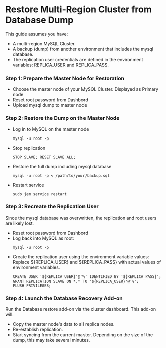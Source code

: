 # Restore Multi-Region Cluster from Database Dump

This guide assumes you have:
- A multi-region MySQL Cluster.
- A backup (dump) from another environment that includes the mysql database.
- The replication user credentials are defined in the environment variables: REPLICA_USER and REPLICA_PASS.

### Step 1: Prepare the Master Node for Restoration
 - Choose the master node of your MySQL Cluster. Displayed as Primary node
 - Reset root password from Dashbord
 - Upload mysql dump to master node

### Step 2: Restore the Dump on the Master Node
- Log in to MySQL on the master node
  ```
  mysql -u root -p
  ```
- Stop replication
  ```
  STOP SLAVE; RESET SLAVE ALL;
  ```
- Restore the full dump including mysql database
  ```
  mysql -u root -p < /path/to/your/backup.sql
  ```
- Restart service
  ```
  sudo jem service restart
  ```

### Step 3: Recreate the Replication User
Since the mysql database was overwritten, the replication and root users are likely lost.
- Reset root password from Dashbord
- Log back into MySQL as root:
  ```
  mysql -u root -p
  ```
- Create the replication user using the environment variable values:  
  Replace ${REPLICA_USER} and ${REPLICA_PASS} with actual values of environment variables.
  ```
  CREATE USER '${REPLICA_USER}'@'%' IDENTIFIED BY '${REPLICA_PASS}';
  GRANT REPLICATION SLAVE ON *.* TO '${REPLICA_USER}'@'%';
  FLUSH PRIVILEGES;
  ```

### Step 4: Launch the Database Recovery Add-on
Run the Database restore add-on via the cluster dashboard.
This add-on will:
- Copy the master node's data to all replica nodes.
- Re-establish replication.
- Start syncing from the current master.
Depending on the size of the dump, this may take several minutes.
